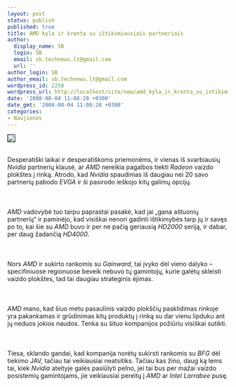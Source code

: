 ```yaml
---
layout: post
status: publish
published: true
title: AMD kyla ir krenta su ištikimiausiais partneriais
author:
  display_name: SB
  login: SB
  email: sb.technews.lt@gmail.com
  url: ''
author_login: SB
author_email: sb.technews.lt@gmail.com
wordpress_id: 2250
wordpress_url: http://localhost/site/new/amd_kyla_ir_krenta_su_istikimiausiais_partneriais/
date: '2008-08-04 11:08:28 +0300'
date_gmt: '2008-08-04 11:08:28 +0300'
categories:
- Naujienos
---
```

<div class="imgright"><img src="http://tbn0.google.com/images?q=tbn:H-uMg6o-nFSkAM:http://www.rage3d.com/reviews/video/hishd3870x2cfx_p1/pics/ati_logo.png" border="1"></div>
<p><br>Desperatiški laikai ir desperatiškoms priemonėms, ir vienas iš svarbiausių <i>Nvidia</i> partnerių klausė, ar <i>AMD</i> nereikia pagalbos tiekti <i>Radeon</i> vaizdo plokštes į rinką. Atrodo, kad <i>Nvidia</i> spaudimas iš daugiau nei 20 savo partnerių pabodo <i>EVGA</i> ir ši pasirodo ieškojo kitų galimų opcijų.<br />
<br><br />
<br><i>AMD</i> vadovybė tuo tarpu paprastai pasakė, kad jai „gana aštuonių partnerių“ ir paminėjo, kad visiškai nenori gadinti ištikimybės tarp jų ir savęs po to, kai šie su <i>AMD</i> buvo ir per ne pačią geriausią <i>HD2000</i> seriją, ir dabar, per daug žadančią <i>HD4000</i>.<br />
<br><br />
<br>Nors <i>AMD</i> ir sukirto rankomis su <i>Gainward</i>, tai įvyko dėl vieno dalyko – specifiniuose regionuose beveik nebuvo tų gamintojų, kurie galėtų skleisti vaizdo plokštes, tad tai daugiau strateginis ėjimas.<br />
<br><br />
<br><i>AMD</i> mano, kad šiuo metu pasaulinis vaizdo plokščių pasklidimas rinkoje yra pakankamas ir grūdinimas kitų produktų į rinką su dar vienu lipduku ant jų neduos jokios naudos. Tenka su šituo kompanijos požiūriu visiškai sutikti.<br />
<br><br />
<br>Tiesa, sklando gandai, kad kompanija norėtų sukirsti rankomis su <i>BFG</i> dėl tiekimo JAV, tačiau tai veikiausiai neatsitiks. Tačiau kas žino, daug ką lems tai, kiek <i>Nvidia</i> ateityje galės pasiūlyti pelno, jei tai bus per mažai vaizdo posistemių gamintojams, jie veikiausiai pereitų į <i>AMD</i> ar <i>Intel Larrabee</i> pusę.<br />
<br><br />
<br><br />
<br></p>
